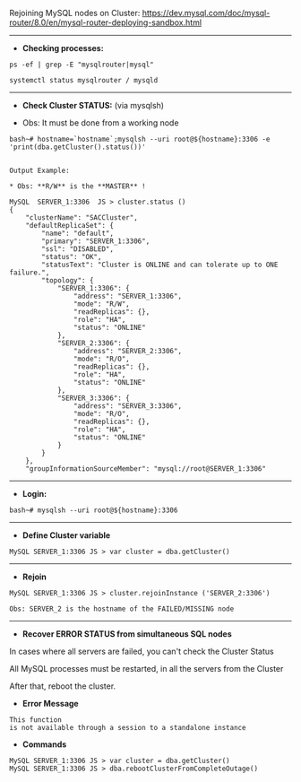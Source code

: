 Rejoining MySQL nodes on Cluster:
https://dev.mysql.com/doc/mysql-router/8.0/en/mysql-router-deploying-sandbox.html

--------------------
* **Checking processes:**

```
ps -ef | grep -E "mysqlrouter|mysql"

systemctl status mysqlrouter / mysqld

```

--------------------
* **Check Cluster STATUS:** (via mysqlsh)

* Obs: It must be done from a working node

```
bash~# hostname=`hostname`;mysqlsh --uri root@${hostname}:3306 -e 'print(dba.getCluster().status())'


Output Example:

* Obs: **R/W** is the **MASTER** !

MySQL  SERVER_1:3306  JS > cluster.status ()
{
    "clusterName": "SACCluster", 
    "defaultReplicaSet": {
        "name": "default", 
        "primary": "SERVER_1:3306", 
        "ssl": "DISABLED", 
        "status": "OK", 
        "statusText": "Cluster is ONLINE and can tolerate up to ONE failure.", 
        "topology": {
            "SERVER_1:3306": {
                "address": "SERVER_1:3306", 
                "mode": "R/W", 
                "readReplicas": {}, 
                "role": "HA", 
                "status": "ONLINE"
            }, 
            "SERVER_2:3306": {
                "address": "SERVER_2:3306", 
                "mode": "R/O", 
                "readReplicas": {}, 
                "role": "HA", 
                "status": "ONLINE"
            }, 
            "SERVER_3:3306": {
                "address": "SERVER_3:3306", 
                "mode": "R/O", 
                "readReplicas": {}, 
                "role": "HA", 
                "status": "ONLINE"
            }
        }
    }, 
    "groupInformationSourceMember": "mysql://root@SERVER_1:3306"

```

--------------------
* **Login:**

```
bash~# mysqlsh --uri root@${hostname}:3306
```

--------------------
* **Define Cluster variable**

```
MySQL SERVER_1:3306 JS > var cluster = dba.getCluster()
```

--------------------
* **Rejoin**

```
MySQL SERVER_1:3306 JS > cluster.rejoinInstance ('SERVER_2:3306')

Obs: SERVER_2 is the hostname of the FAILED/MISSING node
```

--------------------
* **Recover ERROR STATUS from simultaneous SQL nodes**

In cases where all servers are failed, you can't check the Cluster Status <p>
All MySQL processes must be restarted, in all the servers from the Cluster <p>
After that, reboot the cluster. <p>

* **Error Message**
```
This function
is not available through a session to a standalone instance
```

* **Commands**

```
MySQL SERVER_1:3306 JS > var cluster = dba.getCluster()
MySQL SERVER_1:3306 JS > dba.rebootClusterFromCompleteOutage()


```
